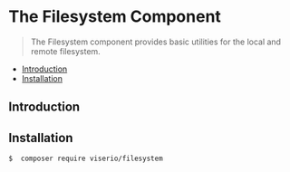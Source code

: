 # The Filesystem Component

> The Filesystem component provides basic utilities for the local and remote filesystem.

- [Introduction](#introduction)
- [Installation](#installation)

<a name="introduction"></a>
## Introduction

<a name="installation"></a>
## Installation

```bash
$  composer require viserio/filesystem
```
